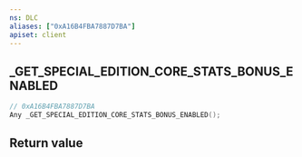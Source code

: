 ```yaml
---
ns: DLC
aliases: ["0xA16B4FBA7887D7BA"]
apiset: client
---
```

## _GET_SPECIAL_EDITION_CORE_STATS_BONUS_ENABLED

```c
// 0xA16B4FBA7887D7BA
Any _GET_SPECIAL_EDITION_CORE_STATS_BONUS_ENABLED();
```



## Return value